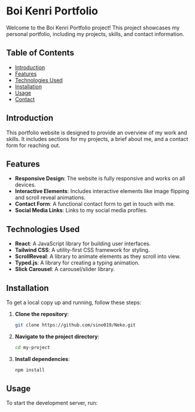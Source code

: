 # Boi Kenri Portfolio

Welcome to the Boi Kenri Portfolio project! This project showcases my personal portfolio, including my projects, skills, and contact information.

## Table of Contents

- [Introduction](#introduction)
- [Features](#features)
- [Technologies Used](#technologies-used)
- [Installation](#installation)
- [Usage](#usage)
- [Contact](#contact)

## Introduction

This portfolio website is designed to provide an overview of my work and skills. It includes sections for my projects, a brief about me, and a contact form for reaching out.

## Features

- **Responsive Design**: The website is fully responsive and works on all devices.
- **Interactive Elements**: Includes interactive elements like image flipping and scroll reveal animations.
- **Contact Form**: A functional contact form to get in touch with me.
- **Social Media Links**: Links to my social media profiles.

## Technologies Used

- **React**: A JavaScript library for building user interfaces.
- **Tailwind CSS**: A utility-first CSS framework for styling.
- **ScrollReveal**: A library to animate elements as they scroll into view.
- **Typed.js**: A library for creating a typing animation.
- **Slick Carousel**: A carousel/slider library.

## Installation

To get a local copy up and running, follow these steps:

1. **Clone the repository**:
   ```sh
   git clone https://github.com/sino019/Neko.git
   ```
2. **Navigate to the project directory**:
   ```sh
   cd my-project
   ```
3. **Install dependencies**:
   ```sh
   npm install
   ```

## Usage

To start the development server, run:
